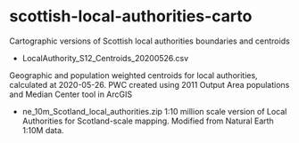 # scottish-local-authorities-carto
Cartographic versions of Scottish local authorities boundaries and centroids

* LocalAuthority_S12_Centroids_20200526.csv 

Geographic and population weighted centroids for local authorities, calculated at 2020-05-26.
PWC created using 2011 Output Area populations and Median Center tool in ArcGIS

* ne_10m_Scotland_local_authorities.zip
1:10 million scale version of Local Authorities for Scotland-scale mapping.
Modified from Natural Earth 1:10M data. 
